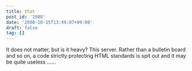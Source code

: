 ```yaml
---
title: that
post_id: '2988'
date: '2000-10-15T13:49:07+09:00'
draft: false
tag: []
---
```


It does not matter, but is it heavy? This server. Rather than a bulletin board and so on, a code strictly protecting HTML standards is spit out and it may be quite useless ......
